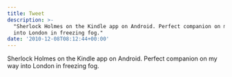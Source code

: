 ```yaml
---
title: Tweet
description: >-
  "Sherlock Holmes on the Kindle app on Android. Perfect companion on my way
  into London in freezing fog."
date: '2010-12-08T08:12:44+00:00'
---
```

Sherlock Holmes on the Kindle app on Android. Perfect companion on my way into London in freezing fog.
